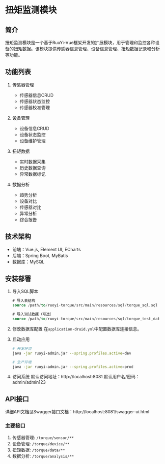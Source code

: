 # 扭矩监测模块

## 简介
扭矩监测模块是一个基于RuoYi-Vue框架开发的扩展模块，用于管理和监控各种设备的扭矩数据。该模块提供传感器信息管理、设备信息管理、扭矩数据记录和分析等功能。

## 功能列表
1. 传感器管理
   - 传感器信息CRUD
   - 传感器状态监控
   - 传感器校准管理

2. 设备管理
   - 设备信息CRUD
   - 设备状态监控
   - 设备维护管理

3. 扭矩数据
   - 实时数据采集
   - 历史数据查询
   - 异常数据标记

4. 数据分析
   - 趋势分析
   - 设备对比
   - 传感器对比
   - 异常分析
   - 综合报告

## 技术架构
- 前端：Vue.js, Element UI, ECharts
- 后端：Spring Boot, MyBatis
- 数据库：MySQL

## 安装部署
1. 导入SQL脚本
   ```sql
   # 导入表结构
   source /path/to/ruoyi-torque/src/main/resources/sql/torque_sql.sql
   
   # 导入测试数据（可选）
   source /path/to/ruoyi-torque/src/main/resources/sql/torque_test_data.sql
   ```

2. 修改数据库配置
   在`application-druid.yml`中配置数据库连接信息。

3. 启动应用
   ```bash
   # 开发环境
   java -jar ruoyi-admin.jar --spring.profiles.active=dev
   
   # 生产环境
   java -jar ruoyi-admin.jar --spring.profiles.active=prod
   ```

4. 访问系统
   默认访问地址：http://localhost:8081
   默认用户名/密码：admin/admin123

## API接口
详细API文档见Swagger接口文档：http://localhost:8081/swagger-ui.html

### 主要接口
1. 传感器管理: `/torque/sensor/**`
2. 设备管理: `/torque/device/**`
3. 扭矩数据: `/torque/data/**`
4. 数据分析: `/torque/analysis/**` 